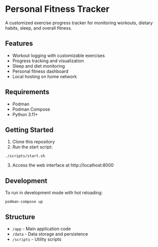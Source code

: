 # Personal Fitness Tracker

A customized exercise progress tracker for monitoring workouts, dietary habits, sleep, and overall fitness.

## Features

- Workout logging with customizable exercises
- Progress tracking and visualization
- Sleep and diet monitoring
- Personal fitness dashboard
- Local hosting on home network

## Requirements

- Podman
- Podman Compose
- Python 3.11+

## Getting Started

1. Clone this repository
2. Run the start script:

```
./scripts/start.sh
```
3. Access the web interface at http://localhost:8000

## Development

To run in development mode with hot reloading:

```
podman-compose up
```

## Structure

- `/app` - Main application code
- `/data` - Data storage and persistence
- `/scripts` - Utility scripts